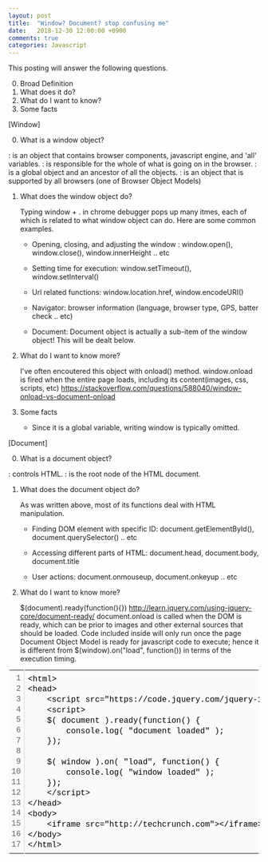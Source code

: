 ```yaml
---
layout: post
title:  "Window? Document? stop confusing me"
date:   2018-12-30 12:00:00 +0900
comments: true
categories: Javascript
---
```


This posting will answer the following questions.

0. Broad Definition
1. What does it do?
2. What do I want to know?
3. Some facts

[Window]

0. What is a window object?

: is an object that contains browser components, javascript engine, and 'all' variables.
: is responsible for the whole of what is going on in the browser.
: is a global object and an ancestor of all the objects. 
: is an object that is supported by all browsers (one of Browser Object Models)

1. What does the window object do?

	Typing window + . in chrome debugger pops up many itmes, each of which is related to what window object can do. Here are some common examples. 

	- Opening, closing, and adjusting the window : 
			window.open(), window.close(), window.innerHeight .. etc
	
	- Setting time for execution: 
			window.setTimeout(), window.setInterval()
	
	- Url related functions: 
			window.location.href, window.encodeURI()

	- Navigator:
			browser information (language, browser type, GPS, batter check .. etc)

	- Document:
			Document object is actually a sub-item of the window object! This will be dealt below.

2. What do I want to know more? 

	I've often encoutered this object with onload() method. 
	window.onload is fired when the entire page loads, including its content(images, css, scripts, etc)
	https://stackoverflow.com/questions/588040/window-onload-vs-document-onload

3. Some facts
	
	- Since it is a global variable, writing window is typically omitted.

[Document]

0. What is a document object?

: controls HTML.
: is the root node of the HTML document.

1. What does the document object do?

	As was written above, most of its functions deal with HTML manipulation.

	- Finding DOM element with specific ID:
		document.getElementById(), document.querySelector() .. etc

	- Accessing different parts of HTML:
		document.head, document.body, document.title

	- User actions:
		document.onmouseup, document.onkeyup .. etc

2. What do I want to know more?
	
	$(document).ready(function(){}) http://learn.jquery.com/using-jquery-core/document-ready/
	document.onload is called when the DOM is ready, which can be prior to images and other external sources that should be loaded. Code included inside will only run once the page Document Object Model is ready for javascript code to execute; hence it is different from $(window).on("load", function()) in terms of the execution timing.  


<div class="colorscripter-code" style="color:#010101; font-family:Consolas, 'Liberation Mono', Menlo, Courier, monospace !important; position:relative !important; overflow:auto"><table class="colorscripter-code-table" style="margin:0; padding:0; border:none; background-color:#fafafa; border-radius:4px;" cellspacing="0" cellpadding="0"><tr><td style="padding:6px; border-right:2px solid #e5e5e5"><div style="margin:0; padding:0; word-break:normal; text-align:right; color:#666; font-family:Consolas, 'Liberation Mono', Menlo, Courier, monospace !important; line-height:130%"><div style="line-height:130%">1</div><div style="line-height:130%">2</div><div style="line-height:130%">3</div><div style="line-height:130%">4</div><div style="line-height:130%">5</div><div style="line-height:130%">6</div><div style="line-height:130%">7</div><div style="line-height:130%">8</div><div style="line-height:130%">9</div><div style="line-height:130%">10</div><div style="line-height:130%">11</div><div style="line-height:130%">12</div><div style="line-height:130%">13</div><div style="line-height:130%">14</div><div style="line-height:130%">15</div><div style="line-height:130%">16</div><div style="line-height:130%">17</div></div></td><td style="padding:6px 0"><div style="margin:0; padding:0; color:#010101; font-family:Consolas, 'Liberation Mono', Menlo, Courier, monospace !important; line-height:130%"><div style="padding:0 6px; white-space:pre; line-height:130%">&lt;html&gt;</div><div style="padding:0 6px; white-space:pre; line-height:130%">&lt;head&gt;</div><div style="padding:0 6px; white-space:pre; line-height:130%">&nbsp;&nbsp;&nbsp;&nbsp;&lt;script&nbsp;src="https://code.jquery.com/jquery-1.9.1.min.js"&gt;&lt;/script&gt;</div><div style="padding:0 6px; white-space:pre; line-height:130%">&nbsp;&nbsp;&nbsp;&nbsp;&lt;script&gt;</div><div style="padding:0 6px; white-space:pre; line-height:130%">&nbsp;&nbsp;&nbsp;&nbsp;$(&nbsp;document&nbsp;).ready(function()&nbsp;{</div><div style="padding:0 6px; white-space:pre; line-height:130%">&nbsp;&nbsp;&nbsp;&nbsp;&nbsp;&nbsp;&nbsp;&nbsp;console.log(&nbsp;"document&nbsp;loaded"&nbsp;);</div><div style="padding:0 6px; white-space:pre; line-height:130%">&nbsp;&nbsp;&nbsp;&nbsp;});</div><div style="padding:0 6px; white-space:pre; line-height:130%">&nbsp;</div><div style="padding:0 6px; white-space:pre; line-height:130%">&nbsp;&nbsp;&nbsp;&nbsp;$(&nbsp;window&nbsp;).on(&nbsp;"load",&nbsp;function()&nbsp;{</div><div style="padding:0 6px; white-space:pre; line-height:130%">&nbsp;&nbsp;&nbsp;&nbsp;&nbsp;&nbsp;&nbsp;&nbsp;console.log(&nbsp;"window&nbsp;loaded"&nbsp;);</div><div style="padding:0 6px; white-space:pre; line-height:130%">&nbsp;&nbsp;&nbsp;&nbsp;});</div><div style="padding:0 6px; white-space:pre; line-height:130%">&nbsp;&nbsp;&nbsp;&nbsp;&lt;/script&gt;</div><div style="padding:0 6px; white-space:pre; line-height:130%">&lt;/head&gt;</div><div style="padding:0 6px; white-space:pre; line-height:130%">&lt;body&gt;</div><div style="padding:0 6px; white-space:pre; line-height:130%">&nbsp;&nbsp;&nbsp;&nbsp;&lt;iframe&nbsp;src="http://techcrunch.com"&gt;&lt;/iframe&gt;</div><div style="padding:0 6px; white-space:pre; line-height:130%">&lt;/body&gt;</div><div style="padding:0 6px; white-space:pre; line-height:130%">&lt;/html&gt;</div></div><div style="text-align:right; margin-top:-13px; margin-right:5px; font-size:9px; font-style:italic"><a href="http://colorscripter.com/info#e" target="_blank" style="color:#e5e5e5; text-decoration:none">Colored by Color Scripter</a></div></td><td style="vertical-align:bottom; padding:0 2px 4px 0"><a href="http://colorscripter.com/info#e" target="_blank" style="text-decoration:none; color:white"><span style="font-size:9px; word-break:normal; background-color:#e5e5e5; color:white; border-radius:10px; padding:1px">cs</span></a></td></tr></table></div>
	



[jekyll-docs]: https://jekyllrb.com/docs/home
[jekyll-gh]:   https://github.com/jekyll/jekyll
[jekyll-talk]: https://talk.jekyllrb.com/
